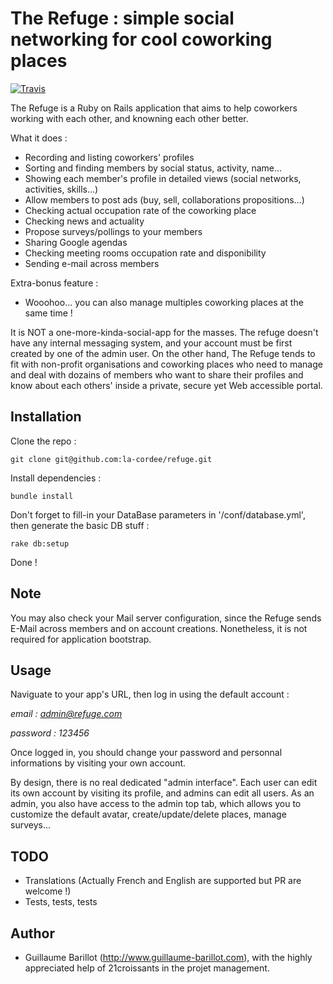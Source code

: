 The Refuge : simple social networking for cool coworking places
===========
[![Travis](https://secure.travis-ci.org/la-cordee/refuge.png)](http://travis-ci.org/la-cordee/refuge)

The Refuge is a Ruby on Rails application that aims to help coworkers working with each other, and knowning each other better.

What it does :

* Recording and listing coworkers' profiles
* Sorting and finding members by social status, activity, name...
* Showing each member's profile in detailed views (social networks, activities, skills...)
* Allow members to post ads (buy, sell, collaborations propositions...)
* Checking actual occupation rate of the coworking place
* Checking news and actuality
* Propose surveys/pollings to your members
* Sharing Google agendas
* Checking meeting rooms occupation rate and disponibility
* Sending e-mail across members

Extra-bonus feature :

* Wooohoo... you can also manage multiples coworking places at the same time !

It is NOT a one-more-kinda-social-app for the masses. The refuge doesn't have any internal messaging system, and your account must be first created by one of the admin user.
On the other hand, The Refuge tends to fit with non-profit organisations and coworking places who need to manage and deal with dozains of members who want to
share their profiles and know about each others' inside a private, secure yet Web accessible portal.

Installation
----------------

Clone the repo :

`git clone git@github.com:la-cordee/refuge.git`

Install dependencies :

`bundle install`

Don't forget to fill-in your DataBase parameters in '/conf/database.yml',
then generate the basic DB stuff :

`rake db:setup`

Done !

Note
-----
You may also check your Mail server configuration, since the Refuge sends E-Mail across members and on account creations. Nonetheless, it is not required for application bootstrap.

Usage
-----

Naviguate to your app's URL, then log in using the default account :

*email : admin@refuge.com*

*password : 123456*

Once logged in, you should change your password and personnal informations by visiting your own account.

By design, there is no real dedicated "admin interface". Each user can edit its own account by visiting its profile, and admins can edit all users.
As an admin, you also have access to the admin top tab, which allows you to customize the default avatar, create/update/delete places, manage surveys...

TODO
------

* Translations (Actually French and English are supported but PR are welcome !)
* Tests, tests, tests


Author
------

* Guillaume Barillot (http://www.guillaume-barillot.com), with the highly appreciated help of 21croissants in the projet management.

